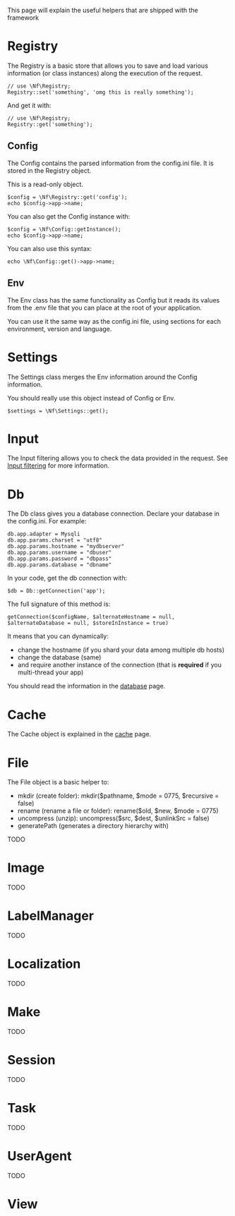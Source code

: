 This page will explain the useful helpers that are shipped with the framework

# Registry

The Registry is a basic store that allows you to save and load various information (or class instances) along the execution of the request.

```
// use \Nf\Registry;
Registry::set('something', 'omg this is really something');
```

And get it with:

```
// use \Nf\Registry;
Registry::get('something');
```

## Config

The Config contains the parsed information from the config.ini file. It is stored in the Registry object.

This is a read-only object.

```
$config = \Nf\Registry::get('config');
echo $config->app->name; 
```

You can also get the Config instance with:

```
$config = \Nf\Config::getInstance();
echo $config->app->name;
```

You can also use this syntax:

```
echo \Nf\Config::get()->app->name;
```

## Env

The Env class has the same functionality as Config but it reads its values from the .env file that you can place at the root of your application.

You can use it the same way as the config.ini file, using sections for each environment, version and language. 

# Settings

The Settings class merges the Env information around the Config information.

You should really use this object instead of Config or Env.

```
$settings = \Nf\Settings::get();
```

# Input

The Input filtering allows you to check the data provided in the request. See [Input filtering](input-filtering.md) for more information.

# Db

The Db class gives you a database connection. Declare your database in the config.ini. For example:

```
db.app.adapter = Mysqli
db.app.params.charset = "utf8"
db.app.params.hostname = "mydbserver"
db.app.params.username = "dbuser"
db.app.params.password = "dbpass"
db.app.params.database = "dbname"
```

In your code, get the db connection with:

```
$db = Db::getConnection('app');
```

The full signature of this method is:

```
getConnection($configName, $alternateHostname = null, $alternateDatabase = null, $storeInInstance = true)
```

It means that you can dynamically:

- change the hostname (if you shard your data among multiple db hosts)
- change the database (same)
- and require another instance of the connection (that is **required** if you multi-thread your app)

You should read the information in the [database](db.md) page.

# Cache

The Cache object is explained in the [cache](cache.md) page.

# File

The File object is a basic helper to:

- mkdir (create folder): mkdir($pathname, $mode = 0775, $recursive = false)
- rename (rename a file or folder): rename($old, $new, $mode = 0775)
- uncompress (unzip): uncompress($src, $dest, $unlinkSrc = false)
- generatePath (generates a directory hierarchy with) 

TODO


# Image

TODO

# LabelManager

TODO

# Localization

TODO

# Make

TODO

# Session

TODO

# Task

TODO

# UserAgent

TODO

# View